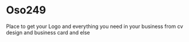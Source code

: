 # Oso249
Place to get your Logo and everything you need in your business from cv design and business card and else 
